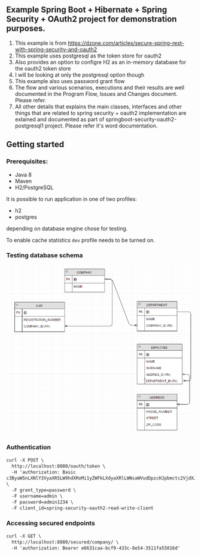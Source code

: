 ## Example Spring Boot + Hibernate + Spring Security + OAuth2 project for demonstration purposes.
1. This example is from https://dzone.com/articles/secure-spring-rest-with-spring-security-and-oauth2  
2. This example uses postgresql as the token store for oauth2  
3. Also provides an option to configre H2 as an in-memory database for the oauth2 token store  
4. I will be looking at only the postgresql option though  
5. This example also uses password grant flow  
6. The flow and various scenarios, executions and their results are well documented in the Program Flow, Issues and Changes document. Please refer.  
6. All other details that explains the main classes, interfaces and other things that are related to spring security + oauth2 implementation are exlained and documented as part of springboot-security-oauth2-postgresql1 project. Please refer it's word documentation.  


## Getting started
### Prerequisites:
- Java 8
- Maven
- H2/PostgreSQL

It is possible to run application in one of two profiles:
- h2
- postgres

depending on database engine chose for testing. 

To enable cache statistics `dev` profile needs to be turned on.

### Testing database schema
![database-schema](src/main/docs/db_schema.png)

### Authentication

```
curl -X POST \
  http://localhost:8080/oauth/token \
  -H 'authorization: Basic c3ByaW5nLXNlY3VyaXR5LW9hdXRoMi1yZWFkLXdyaXRlLWNsaWVudDpzcHJpbmctc2VjdXJpdHktb2F1dGgyLXJlYWQtd3JpdGUtY2xpZW50LXBhc3N3b3JkMTIzNA==' \
  -F grant_type=password \
  -F username=admin \
  -F password=admin1234 \
  -F client_id=spring-security-oauth2-read-write-client
```

### Accessing secured endpoints

```
curl -X GET \
  http://localhost:8080/secured/company/ \
  -H 'authorization: Bearer e6631caa-bcf9-433c-8e54-3511fa55816d'
```